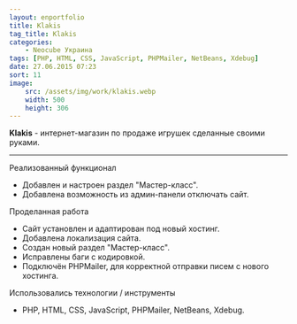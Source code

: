 ```yaml
---
layout: enportfolio
title: Klakis
tag_title: Klakis
categories:
    - Neocube Украина
tags: [PHP, HTML, CSS, JavaScript, PHPMailer, NetBeans, Xdebug]
date: 27.06.2015 07:23
sort: 11
image: 
    src: /assets/img/work/klakis.webp 
    width: 500
    height: 306
---
```


**Klakis** - интернет-магазин по продаже игрушек сделанные своими руками.

---

Реализованный функционал

* Добавлен и настроен раздел "Мастер-класс".
* Добавлена возможность из админ-панели отключать сайт.

Проделанная работа

* Сайт установлен и адаптирован под новый хостинг.
* Добавлена локализация сайта.
* Создан новый раздел "Мастер-класс".
* Исправлены баги с кодировкой.
* Подключён PHPMailer, для корректной отправки писем с нового хостинга.

Использовались технологии / инструменты

* PHP, HTML, CSS, JavaScript, PHPMailer, NetBeans, Xdebug.
